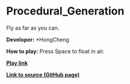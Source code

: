 # Procedural_Generation
Fly as far as you can. 

**Developer:**
*HongCheng

**How to play:** 
Press Space to float in air.

[**Play link**](https://zhang-ale.github.io/Procedural_Generation/Procedural_generation/Build/) 

[**Link to source (GitHub page)**](https://github.com/Zhang-Ale/Procedural_Generation) 

